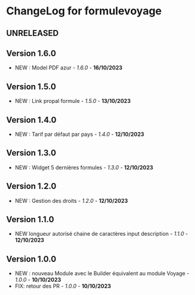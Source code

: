 # ChangeLog for formulevoyage

## UNRELEASED

## Version 1.6.0
- NEW : Model PDF azur - *1.6.0* - **16/10/2023**

## Version 1.5.0
- NEW : Link propal formule - *1.5.0* - **13/10/2023**

## Version 1.4.0
- NEW : Tarif par défaut par pays  - *1.4.0* - **12/10/2023**

## Version 1.3.0
- NEW : Widget 5 dernières formules - *1.3.0* - **12/10/2023**

## Version 1.2.0
- NEW : Gestion des droits - *1.2.0* - **12/10/2023**

## Version 1.1.0
- NEW longueur autorisé chaine de caractères input description  - *1.1.0* - **12/10/2023**

## Version 1.0.0
- NEW : nouveau Module avec le Builder équivalent au module Voyage - *1.0.0* - **10/10/2023**
- FIX: retour des PR - *1.0.0* - **10/10/2023**
